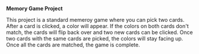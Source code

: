 **Memory Game Project**

This project is a standard memeroy game where you can pick two cards. After a card is clicked, a color will appear. 
If the colors on both cards don't match, the cards will flip back over and two new cards can be clicked. Once two cards with the same cards are picked, the colors will stay facing up.
Once all the cards are matched, the game is complete.
